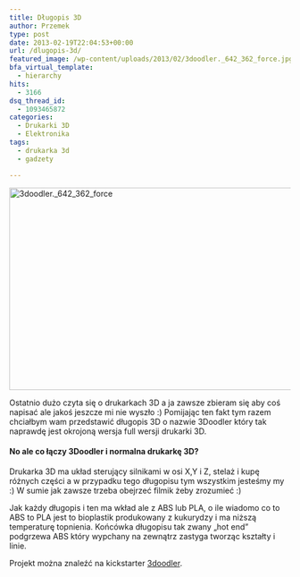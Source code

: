 ```yaml
---
title: Długopis 3D
author: Przemek
type: post
date: 2013-02-19T22:04:53+00:00
url: /dlugopis-3d/
featured_image: /wp-content/uploads/2013/02/3doodler._642_362_force.jpg
bfa_virtual_template:
  - hierarchy
hits:
  - 3166
dsq_thread_id:
  - 1093465872
categories:
  - Drukarki 3D
  - Elektronika
tags:
  - drukarka 3d
  - gadzety

---
```

[<img class="aligncenter size-full wp-image-2129" alt="3doodler._642_362_force" src="http://techfreak.pl/wp-content/uploads/2013/02/3doodler._642_362_force.jpg" width="642" height="362" />][1]

Ostatnio dużo czyta się o drukarkach 3D a ja zawsze zbieram się aby coś napisać ale jakoś jeszcze mi nie wyszło :) Pomijając ten fakt tym razem chciałbym wam przedstawić długopis 3D o nazwie 3Doodler który tak naprawdę jest okrojoną wersja full wersji drukarki 3D.

<!--more-->

#### No ale co łączy 3Doodler i normalna drukarkę 3D?

Drukarka 3D ma układ sterujący silnikami w osi X,Y i Z, stelaż i kupę różnych części a w przypadku tego długopisu tym wszystkim jesteśmy my :) W sumie jak zawsze trzeba obejrzeć filmik żeby zrozumieć :)



Jak każdy długopis i ten ma wkład ale z ABS lub PLA, o ile wiadomo co to ABS to PLA jest to bioplastik produkowany z kukurydzy i ma niższą temperaturę topnienia. Końcówka długopisu tak zwany &#8222;hot end&#8221; podgrzewa ABS który wypchany na zewnątrz zastyga tworząc kształty i linie.

Projekt można znaleźć na kickstarter [3doodler][2].

 [1]: http://techfreak.pl/wp-content/uploads/2013/02/3doodler._642_362_force.jpg
 [2]: http://www.kickstarter.com/projects/1351910088/3doodler-the-worlds-first-3d-printing-pen